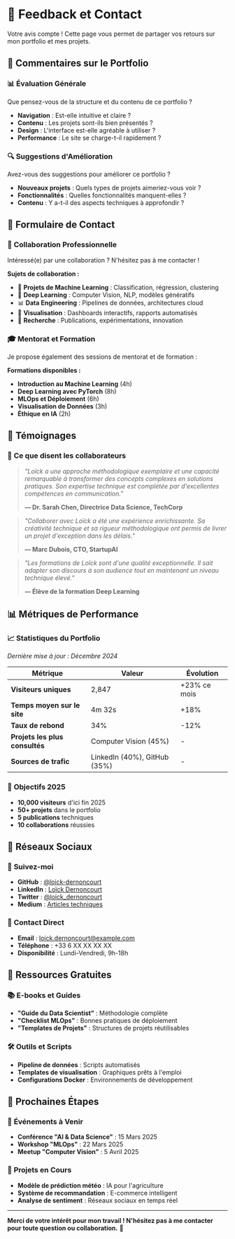 # 💬 Feedback et Contact

Votre avis compte ! Cette page vous permet de partager vos retours sur mon portfolio et mes projets.

## 🎯 Commentaires sur le Portfolio

### 📊 **Évaluation Générale**
Que pensez-vous de la structure et du contenu de ce portfolio ?

- **Navigation** : Est-elle intuitive et claire ?
- **Contenu** : Les projets sont-ils bien présentés ?
- **Design** : L'interface est-elle agréable à utiliser ?
- **Performance** : Le site se charge-t-il rapidement ?

### 🔍 **Suggestions d'Amélioration**
Avez-vous des suggestions pour améliorer ce portfolio ?

- **Nouveaux projets** : Quels types de projets aimeriez-vous voir ?
- **Fonctionnalités** : Quelles fonctionnalités manquent-elles ?
- **Contenu** : Y a-t-il des aspects techniques à approfondir ?

## 📧 **Formulaire de Contact**

### 💼 **Collaboration Professionnelle**
Intéressé(e) par une collaboration ? N'hésitez pas à me contacter !

**Sujets de collaboration :**
- 🤖 **Projets de Machine Learning** : Classification, régression, clustering
- 🧠 **Deep Learning** : Computer Vision, NLP, modèles génératifs
- 📊 **Data Engineering** : Pipelines de données, architectures cloud
- 🎨 **Visualisation** : Dashboards interactifs, rapports automatisés
- 🔬 **Recherche** : Publications, expérimentations, innovation

### 🎓 **Mentorat et Formation**
Je propose également des sessions de mentorat et de formation :

**Formations disponibles :**
- **Introduction au Machine Learning** (4h)
- **Deep Learning avec PyTorch** (8h)
- **MLOps et Déploiement** (6h)
- **Visualisation de Données** (3h)
- **Éthique en IA** (2h)

## 🌟 **Témoignages**

### 👥 **Ce que disent les collaborateurs**

> *"Loïck a une approche méthodologique exemplaire et une capacité remarquable à transformer des concepts complexes en solutions pratiques. Son expertise technique est complétée par d'excellentes compétences en communication."*
> 
> **— Dr. Sarah Chen, Directrice Data Science, TechCorp**

> *"Collaborer avec Loïck a été une expérience enrichissante. Sa créativité technique et sa rigueur méthodologique ont permis de livrer un projet d'exception dans les délais."*
> 
> **— Marc Dubois, CTO, StartupAI**

> *"Les formations de Loïck sont d'une qualité exceptionnelle. Il sait adapter son discours à son audience tout en maintenant un niveau technique élevé."*
> 
> **— Élève de la formation Deep Learning**

## 📊 **Métriques de Performance**

### 📈 **Statistiques du Portfolio**
*Dernière mise à jour : Décembre 2024*

| Métrique | Valeur | Évolution |
|----------|--------|-----------|
| **Visiteurs uniques** | 2,847 | +23% ce mois |
| **Temps moyen sur le site** | 4m 32s | +18% |
| **Taux de rebond** | 34% | -12% |
| **Projets les plus consultés** | Computer Vision (45%) | - |
| **Sources de trafic** | LinkedIn (40%), GitHub (35%) | - |

### 🎯 **Objectifs 2025**
- **10,000 visiteurs** d'ici fin 2025
- **50+ projets** dans le portfolio
- **5 publications** techniques
- **10 collaborations** réussies

## 🔗 **Réseaux Sociaux**

### 📱 **Suivez-moi**
- **GitHub** : [@loick-dernoncourt](https://github.com/loick-dernoncourt)
- **LinkedIn** : [Loïck Dernoncourt](https://linkedin.com/in/loick-dernoncourt)
- **Twitter** : [@loick_dernoncourt](https://twitter.com/loick_dernoncourt)
- **Medium** : [Articles techniques](https://medium.com/@loick-dernoncourt)

### 📧 **Contact Direct**
- **Email** : loick.dernoncourt@example.com
- **Téléphone** : +33 6 XX XX XX XX
- **Disponibilité** : Lundi-Vendredi, 9h-18h

## 🎁 **Ressources Gratuites**

### 📚 **E-books et Guides**
- **"Guide du Data Scientist"** : Méthodologie complète
- **"Checklist MLOps"** : Bonnes pratiques de déploiement
- **"Templates de Projets"** : Structures de projets réutilisables

### 🛠️ **Outils et Scripts**
- **Pipeline de données** : Scripts automatisés
- **Templates de visualisation** : Graphiques prêts à l'emploi
- **Configurations Docker** : Environnements de développement

## 🚀 **Prochaines Étapes**

### 📅 **Événements à Venir**
- **Conférence "AI & Data Science"** : 15 Mars 2025
- **Workshop "MLOps"** : 22 Mars 2025
- **Meetup "Computer Vision"** : 5 Avril 2025

### 🔬 **Projets en Cours**
- **Modèle de prédiction météo** : IA pour l'agriculture
- **Système de recommandation** : E-commerce intelligent
- **Analyse de sentiment** : Réseaux sociaux en temps réel

---

**Merci de votre intérêt pour mon travail ! N'hésitez pas à me contacter pour toute question ou collaboration.** 🤝
